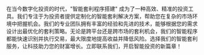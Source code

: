 在当今数字化投资的时代，"智能套利程序搭建" 成为了一种高效、精准的投资工具。我们专注于为投资者提供定制化的智能套利解决方案，帮助您在复杂的市场环境中把握机会。我们的专业团队拥有丰富的经验和先进的技术，能够根据您的需求设计出最优化的套利策略。无论是跨平台还是跨市场的套利机会，我们的智能程序都能快速识别并执行交易，最大限度地提高收益并降低风险。选择我们的智能套利服务，让科技助力您的财富增长。立即联系我们，开启智能投资的新篇章！